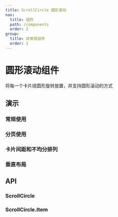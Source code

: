 ```yaml
---
title: ScrollCircle 圆形滚动
nav:
  title: 组件
  path: /components
  order: 2
group:
  title: 非常规组件
  order: 1
---
```


# 圆形滚动组件

将每一个卡片绕圆形旋转放置，并支持圆形滚动的方式

## 演示

### 常规使用

<code src="../demo/scroll-circle/demo1.tsx"></code>

### 分页使用

<code src="../demo/scroll-circle/demo2.tsx"></code>

### 卡片间距和不均分排列

<code src="../demo/scroll-circle/demo3.tsx"></code>

### 垂直布局

<code src="../demo/scroll-circle/demo4.tsx"></code>

## API

### ScrollCircle

<API id="ScrollCircle"></API>

### ScrollCircle.Item

<API id="ScrollCircleItem"></API>
